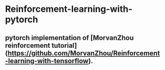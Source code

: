 # Reinforcement-learning-with-pytorch
## pytorch implementation of [MorvanZhou reinforcement tutorial] (https://github.com/MorvanZhou/Reinforcement-learning-with-tensorflow).
